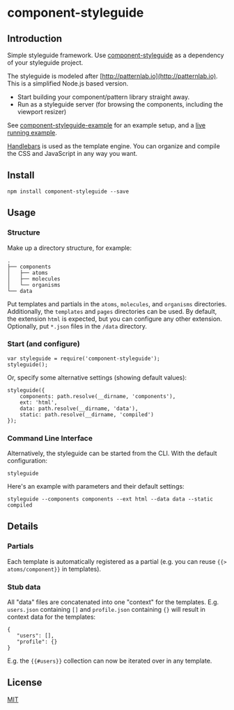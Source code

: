 # component-styleguide

## Introduction

Simple styleguide framework. Use [component-styleguide](https://www.npmjs.com/package/component-styleguide) as a dependency of your styleguide project.

The styleguide is modeled after [http://patternlab.io](http://patternlab.io). This is a simplified Node.js based version.

* Start building your component/pattern library straight away.
* Run as a styleguide server (for browsing the components, including the viewport resizer)

See [component-styleguide-example](http://github.com/webpro/component-styleguide-example) for an example setup, and a [live running example](http://component-styleguide-example.webpro.nl).

[Handlebars](http://handlebarsjs.com) is used as the template engine. You can organize and compile the CSS and JavaScript in any way you want. 

## Install

    npm install component-styleguide --save

## Usage

### Structure

Make up a directory structure, for example:

    .
    ├── components
    │   ├── atoms
    │   ├── molecules
    │   └── organisms
    └── data

Put templates and partials in the `atoms`, `molecules`, and `organisms` directories. Additionally, the `templates` and `pages` directories can be used. By default, the extension `html` is expected, but you can configure any other extension. Optionally, put `*.json` files in the `/data` directory.

### Start (and configure)

    var styleguide = require('component-styleguide');
    styleguide();

Or, specify some alternative settings (showing default values):

    styleguide({
        components: path.resolve(__dirname, 'components'),
        ext: 'html',
        data: path.resolve(__dirname, 'data'),
        static: path.resolve(__dirname, 'compiled')
    });

### Command Line Interface

Alternatively, the styleguide can be started from the CLI. With the default configuration:

    styleguide
    
Here's an example with parameters and their default settings:

    styleguide --components components --ext html --data data --static compiled

## Details

### Partials

Each template is automatically registered as a partial (e.g. you can reuse `{{> atoms/component}}` in templates).

### Stub data

All "data" files are concatenated into one "context" for the templates. E.g. `users.json` containing `[]` and `profile.json` containing `{}` will result in context data for the templates:

    {
       "users": [],
       "profile": {}
    }

E.g. the `{{#users}}` collection can now be iterated over in any template.

## License

[MIT](http://webpro.mit-license.org)
